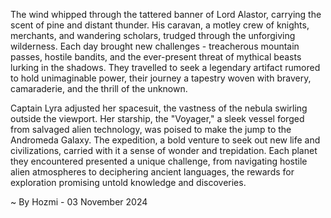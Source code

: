 
The wind whipped through the tattered banner of Lord Alastor, carrying the scent of pine and distant thunder. His caravan, a motley crew of knights, merchants, and wandering scholars, trudged through the unforgiving wilderness. Each day brought new challenges - treacherous mountain passes, hostile bandits, and the ever-present threat of mythical beasts lurking in the shadows. They travelled to seek a legendary artifact rumored to hold unimaginable power, their journey a tapestry woven with bravery, camaraderie, and the thrill of the unknown.

Captain Lyra adjusted her spacesuit, the vastness of the nebula swirling outside the viewport. Her starship, the "Voyager," a sleek vessel forged from salvaged alien technology, was poised to make the jump to the Andromeda Galaxy. The expedition, a bold venture to seek out new life and civilizations, carried with it a sense of wonder and trepidation. Each planet they encountered presented a unique challenge, from navigating hostile alien atmospheres to deciphering ancient languages, the rewards for exploration promising untold knowledge and discoveries. 

~ By Hozmi - 03 November 2024
